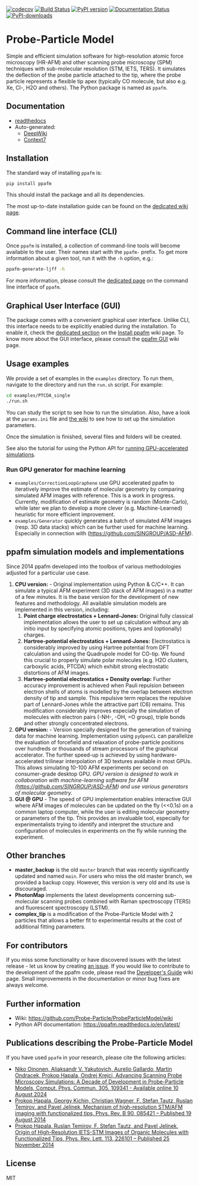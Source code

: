 [![codecov](https://codecov.io/gh/Probe-Particle/ppafm/graph/badge.svg?token=bsFIxZhLJd)](https://codecov.io/gh/Probe-Particle/ppafm)
[![Build Status](https://github.com/Probe-Particle/ppafm/actions/workflows/ci.yml/badge.svg)](https://github.com/Probe-Particle/ppafm/actions)
[![PyPI version](https://badge.fury.io/py/ppafm.svg)](https://badge.fury.io/py/ppafm)
[![Documentation Status](https://readthedocs.org/projects/ppafm/badge/?version=latest)](https://ppafm.readthedocs.io/en/latest/?badge=latest)
[![PyPI-downloads](https://img.shields.io/pypi/dm/ppafm.svg?style=flat)](https://pypistats.org/packages/ppafm)

# Probe-Particle Model

Simple and efficient simulation software for high-resolution atomic force microscopy (HR-AFM) and other scanning probe microscopy (SPM) techniques with sub-molecular resolution (STM, IETS, TERS).
It simulates the deflection of the probe particle attached to the tip, where the probe particle represents a flexible tip apex (typically CO molecule, but also e.g. Xe, Cl-, H2O and others).
The Python package is named as `ppafm`.

## Documentation

* [readthedocs](https://ppafm.readthedocs.io/en/latest/?badge=latest)
* Auto-generated:
   * [DeepWiki](https://deepwiki.com/Probe-Particle/ppafm)
   * [Context7](https://context7.com/probe-particle/ppafm/llms.txt) 

## Installation

The standard way of installing `ppafm` is:

```bash
pip install ppafm
```

This should install the package and all its dependencies.

The most up-to-date installation guide can be found on the [dedicated wiki page](https://github.com/Probe-Particle/ppafm/wiki/Install-ppafm).

## Command line interface (CLI)

Once `ppafm` is installed, a collection of command-line tools will become available to the user.
Their names start with the `ppafm-` prefix.
To get more information about a given tool, run it with the `-h` option, e.g.:

```bash
ppafm-generate-ljff -h
```

For more information, please consult the [dedicated page](https://github.com/Probe-Particle/ppafm/wiki/Command-line-interface) on the command line interface of `ppafm`.

## Graphical User Interface (GUI)
The package comes with a convenient graphical user interface.
Unlike CLI, this interface needs to be explicitly enabled during the installation.
To enable it, check the [dedicated section](https://github.com/Probe-Particle/ppafm/wiki/Install-ppafm#enable-gpugui-support) on the [Install ppafm](https://github.com/Probe-Particle/ppafm/wiki/Install-ppafm#enable-gpugui-support) wiki page.
To know more about the GUI interface, please consult the [ppafm GUI](https://github.com/Probe-Particle/ppafm/wiki/PPAFM-GUI) wiki page.

## Usage examples

We provide a set of examples in the `examples` directory.
To run them, navigate to the directory and run the `run.sh` script.
For example:

```bash
cd examples/PTCDA_single
./run.sh
```

You can study the script to see how to run the simulation.
Also, have a look at the `params.ini` file and [the wiki](https://github.com/Probe-Particle/ppafm/wiki/Params) to see how to set up the simulation parameters.

Once the simulation is finished, several files and folders will be created.

See also the tutorial for using the Python API for [running GPU-accelerated simulations](https://ppafm.readthedocs.io/en/latest/tutorials/afmulator-tutorial.html).

### Run GPU generator for machine learning

* `examples/CorrectionLoopGraphene` use GPU accelerated ppafm to iteratively improve the estimate of molecular geometry by comparing simulated AFM images with reference.
This is a work in progress.
Currently, modification of estimate geometry is random (Monte-Carlo), while later we plan to develop a more clever (e.g. Machine-Learned) heuristic for more efficient improvement.
* `examples/Generator` quickly generates a batch of simulated AFM images (resp. 3D data stacks) which can be further used for machine learning.
Especially in connection with (https://github.com/SINGROUP/ASD-AFM).

## ppafm simulation models and implementations

Since 2014 ppafm developed into the toolbox of various methodologies adjusted for a particular use case.

1. **CPU version:** - Original implementation using Python & C/C++.
It can simulate a typical AFM experiment (3D stack of AFM images) in a matter of a few minutes.
It is the base version for the development of new features and methodology.
All available simulation models are implemented in this version, including:
   1. **Point charge electrostatics + Lennard-Jones:** Original fully classical implementation allows the user to set up calculation without any ab initio input by specifying atomic positions, types and (optionally) charges.
   1. **Hartree-potential electrostatics + Lennard-Jones:** Electrostatics is considerably improved by using Hartree potential from DFT calculation and using the Quadrupole model for CO-tip.
   We found this crucial to properly simulate polar molecules (e.g. H2O clusters, carboxylic acids, PTCDA) which exhibit strong electrostatic distortions of AFM images.
   1. **Hartree-potential electrostatics + Density overlap:** Further accuracy improvement is achieved when Pauli repulsion between electron shells of atoms is modelled by the overlap between electron density of tip and sample.
   This repulsive term replaces the repulsive part of Lennard-Jones while the attractive part (C6) remains.
   This modification considerably improves especially the simulation of molecules with electron pairs (-NH-, -OH, =O group), triple bonds and other strongly concentrated electrons.
1. **GPU version:** - Version specially designed for the generation of training data for machine learning.
Implementation using `pyOpenCL` can parallelize the evaluation of forcefield and relaxation of probe-particle positions over hundreds or thousands of stream processors of the graphical accelerator.
The further speed-up is achieved by using hardware-accelerated trilinear interpolation of 3D textures available in most GPUs.
This allows simulating 10-100 AFM experiments per second on consumer-grade desktop GPU.
_GPU version is designed to work in collaboration with machine-learning software for AFM (https://github.com/SINGROUP/ASD-AFM) and use various generators of molecular geometry._
1. **GUI @ GPU** - The speed of GPU implementation enables interactive GUI where AFM images of molecules can be updated on the fly (<<0.1s) on a common laptop computer, while the user is editing molecular geometry or parameters of the tip.
This provides an invaluable tool, especially for experimentalists trying to identify and interpret the structure and configuration of molecules in experiments on the fly while running the experiment.

## Other branches

* **master_backup** is the old `master` branch that was recently significantly updated and named `main`.
For users who miss the old master branch, we provided a backup copy.
However, this version is very old and its use is discouraged.
* **PhotonMap** implements the latest developments concerning sub-molecular scanning probes combined with Raman spectroscopy (TERS) and fluorescent spectroscopy (LSTM).
* **complex_tip** is a modification of the Probe-Particle Model with 2 particles that allows a better fit to experimental results at the cost of additional fitting parameters.


## For contributors
If you miss some functionality or have discovered issues with the latest release - let us know by creating [an issue](https://github.com/Probe-Particle/ppafm/issues/new).
If you would like to contribute to the development of the ppafm code, please read the [Developer's Guide](https://github.com/Probe-Particle/ppafm/wiki/For-Developers) wiki page.
Small improvements in the documentation or minor bug fixes are always welcome.

## Further information
- Wiki: https://github.com/Probe-Particle/ProbeParticleModel/wiki
- Python API documentation: https://ppafm.readthedocs.io/en/latest/

## Publications describing the Probe-Particle Model

If you have used `ppafm` in your research, please cite the following articles:
* [Niko Oinonen, Aliaksandr V. Yakutovich, Aurelio Gallardo, Martin Ondracek, Prokop Hapala, Ondrej Krejci, Advancing Scanning Probe Microscopy Simulations: A Decade of Development in Probe-Particle Models, Comput. Phys. Commun. 305, 109341 - Available online 10 August 2024](https://doi.org/10.1016/j.cpc.2024.109341)
* [Prokop Hapala, Georgy Kichin, Christian Wagner, F. Stefan Tautz, Ruslan Temirov, and Pavel Jelínek, Mechanism of high-resolution STM/AFM imaging with functionalized tips, Phys. Rev. B 90, 085421 – Published 19 August 2014](http://journals.aps.org/prb/abstract/10.1103/PhysRevB.90.085421)
* [Prokop Hapala, Ruslan Temirov, F. Stefan Tautz, and Pavel Jelínek, Origin of High-Resolution IETS-STM Images of Organic Molecules with Functionalized Tips, Phys. Rev. Lett. 113, 226101 – Published 25 November 2014](http://journals.aps.org/prl/abstract/10.1103/PhysRevLett.113.226101)

## License
MIT
